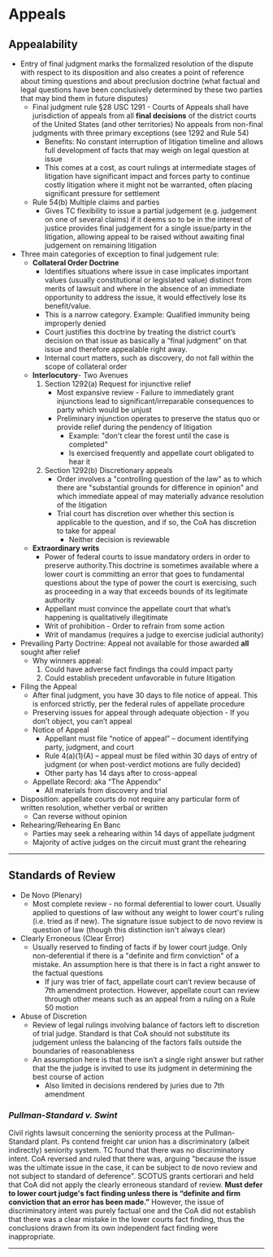 # Appeals

## Appealability

* Entry of final judgment marks the formalized resolution of the dispute with respect to its disposition and also creates a point of reference about timing questions and about preclusion doctrine (what factual and legal questions have been conclusively determined by these two parties that may bind them in future disputes)
  * Final judgment rule §28 USC 1291 - Courts of Appeals shall have jurisdiction of appeals from all **final decisions** of the district courts of the United States (and other territories) No appeals from non-final judgments with three primary exceptions (see 1292 and Rule 54)
    * Benefits: No constant interruption of litigation timeline and allows full development of facts that may weigh on legal question at issue
    * This comes at a cost, as court rulings at intermediate stages of litigation have significant impact and forces party to continue costly litigation where it might not be warranted, often placing significant pressure for settlement
  * Rule 54(b) Multiple claims and parties
    * Gives TC flexibility to issue a partial judgement (e.g. judgement on one of several claims) if it deems so to be in the interest of justice provides final judgement for a single issue/party in the litigation, allowing appeal to be raised without awaiting final judgement on remaining litigation
* Three main categories of exception to final judgement rule:
  * **Collateral Order Doctrine**
    * Identifies situations where issue in case implicates important values (usually constitutional or legislated value) distinct from merits of lawsuit and where in the absence of an immediate opportunity to address the issue, it would effectively lose its benefit/value. 
    * This is a narrow category. Example: Qualified immunity being improperly denied
    * Court justifies this doctrine by treating the district court’s decision on that issue as basically a “final judgment” on that issue and therefore appealable right away.
    * Internal court matters, such as discovery, do not fall within the scope of collateral order
  * **Interlocutory**- Two Avenues
    1. Section 1292(a) Request for injunctive relief
       * Most expansive review - Failure to immediately grant injunctions lead to significant/irreparable consequences to party which would be unjust
       * Preliminary injunction operates to preserve the status quo or provide relief during the pendency of litigation
         * Example: "don't clear the forest until the case is completed"
         * Is exercised frequently and appellate court obligated to hear it
    1. Section 1292(b) Discretionary appeals
       * Order involves a "controlling question of the law" as to which there are "substantial grounds for difference in opinion" and which immediate appeal of may materially advance resolution of the litigation
       * Trial court has discretion over whether this section is applicable to the question, and if so, the CoA has discretion to take for appeal
         * Neither decision is reviewable
  * **Extraordinary writs**
    * Power of federal courts to issue mandatory orders in order to preserve authority.This doctrine is sometimes available where a lower court is committing an error that goes to fundamental questions about the type of power the court is exercising, such as proceeding in a way that exceeds bounds of its legitimate authority
    * Appellant must convince the appellate court that what’s happening is qualitatively illegitimate
    * Writ of prohibition - Order to refrain from some action
    * Writ of mandamus (requires a judge to exercise judicial authority)
* Prevailing Party Doctrine: Appeal not available for those awarded **all** sought after relief
  * Why winners appeal:
    1. Could have adverse fact findings tha could impact party
    1. Could establish precedent unfavorable in future litigation
* Filing the Appeal
  * After final judgment, you have 30 days to file notice of appeal. This is enforced strictly, per the federal rules of appellate procedure
  * Preserving issues for appeal through adequate objection -	If you don’t object, you can’t appeal
  * Notice of Appeal
    * Appellant must file “notice of appeal” – document identifying party, judgment, and court
    * Rule 4(a)(1)(A) – appeal must be filed within 30 days of entry of judgment (or when post-verdict motions are fully decided)
    * Other party has 14 days after to cross-appeal
  * Appellate Record: aka “The Appendix”
    * All materials from discovery and trial
* Disposition: appellate courts do not require any particular form of written resolution, whether verbal or written
  * Can reverse without opinion
* Rehearing/Rehearing En Banc
  * Parties may seek a rehearing within 14 days of appellate judgment
  * Majority of active judges on the circuit must grant the rehearing

---

## Standards of Review

* De Novo (Plenary)
  * Most complete review - no formal deferential to lower court. Usually applied to questions of law without any weight to lower court's ruling (i.e. tried as if new). The signature issue subject to de novo review is question of law (though this distinction isn't always clear)
* Clearly Erroneous (Clear Error)
  * Usually reserved to finding of facts if by lower court judge. Only non-deferential if there is a "definite and firm conviction" of a mistake. An assumption here is that there is in fact a right answer to the factual questions
    * If jury was trier of fact, appellate court can’t review because of 7th amendment protection. However, appellate court can review through other means such as an appeal from a ruling on a Rule 50 motion
* Abuse of Discretion
  * Review of legal rulings involving balance of factors left to discretion of trial judge. Standard is that CoA should not substitute its judgement unless the balancing of the factors falls outside the boundaries of reasonableness
  * An assumption here is that there isn’t a single right answer but rather that the the judge is invited to use its judgment in determining the best course of action
    * Also limited in decisions rendered by juries due to 7th amendment

### *Pullman-Standard v. Swint*

Civil rights lawsuit concerning the seniority process at the Pullman-Standard plant. Ps contend freight car union has a discriminatory (albeit indirectly) seniority system. TC found that there was no discriminatory intent. CoA reversed and ruled that there was, arguing "because the issue was the ultimate issue in the case, it can be subject to de novo review and not subject to standard of deference". SCOTUS grants certiorari and held that CoA did not apply the clearly erroneous standard of review. **Must defer to lower court judge's fact finding unless there is “definite and firm conviction that an error has been made.”** However, the issue of discriminatory intent was purely factual one and the CoA did not establish that there was a clear mistake in the lower courts fact finding, thus the conclusions drawn from its own independent fact finding were inappropriate.

---